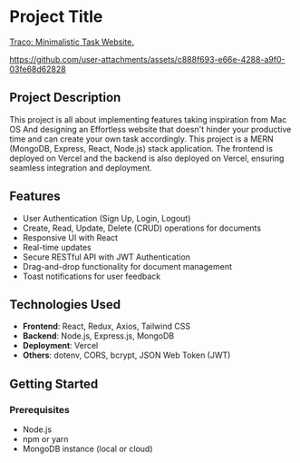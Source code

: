 # Project Title

[Traco: Minimalistic Task Website.](tracodocs.vercel.app)


https://github.com/user-attachments/assets/c888f693-e66e-4288-a9f0-03fe68d62828



## Project Description

This project is all about implementing features taking inspiration from Mac OS And designing an Effortless website that doesn't hinder your productive time and can create your own task accordingly. 
This project is a MERN (MongoDB, Express, React, Node.js) stack application. The frontend is deployed on Vercel and the backend is also deployed on Vercel, ensuring seamless integration and deployment.

## Features

- User Authentication (Sign Up, Login, Logout)
- Create, Read, Update, Delete (CRUD) operations for documents
- Responsive UI with React
- Real-time updates
- Secure RESTful API with JWT Authentication
- Drag-and-drop functionality for document management
- Toast notifications for user feedback

## Technologies Used

- **Frontend**: React, Redux, Axios, Tailwind CSS
- **Backend**: Node.js, Express.js, MongoDB
- **Deployment**: Vercel
- **Others**: dotenv, CORS, bcrypt, JSON Web Token (JWT)

## Getting Started

### Prerequisites

- Node.js
- npm or yarn
- MongoDB instance (local or cloud)
